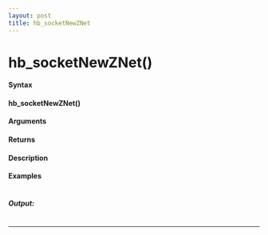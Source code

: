 ```yaml
---
layout: post
title: hb_socketNewZNet
---
```


# hb_socketNewZNet()


#### Syntax

#### hb_socketNewZNet()

#### Arguments

#### Returns

#### Description

#### Examples

```

```

##### Output:

```

```

---